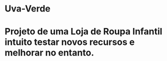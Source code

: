 # Uva-Verde

# Projeto de uma Loja de Roupa Infantil intuito testar novos recursos e melhorar no entanto.
